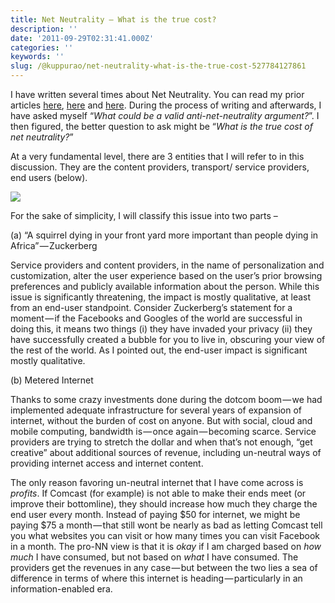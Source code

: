```yaml
---
title: Net Neutrality — What is the true cost?
description: ''
date: '2011-09-29T02:31:41.000Z'
categories: ''
keywords: ''
slug: /@kuppurao/net-neutrality-what-is-the-true-cost-527784127861
---
```


I have written several times about Net Neutrality. You can read my prior articles [here](http://www.sastwingees.org/2010/08/06/net-neutrality-the-future-ahead/), [here](http://kuppurao.com/blog/2010/08/net-neutrality-a-roundup/) and [here](http://kuppurao.com/blog/2011/07/be-mindful-what-you-search/). During the process of writing and afterwards, I have asked myself “_What could be a valid anti-net-neutrality argument?_”. I then figured, the better question to ask might be “_What is the true cost of net neutrality?_”

At a very fundamental level, there are 3 entities that I will refer to in this discussion. They are the content providers, transport/ service providers, end users (below).

![](https://cdn-images-1.medium.com/max/800/0*k0lfRbZPSlG5heUZ.)

For the sake of simplicity, I will classify this issue into two parts –

(a) “A squirrel dying in your front yard more important than people dying in Africa” — Zuckerberg

Service providers and content providers, in the name of personalization and customization, alter the user experience based on the user’s prior browsing preferences and publicly available information about the person. While this issue is significantly threatening, the impact is mostly qualitative, at least from an end-user standpoint. Consider Zuckerberg’s statement for a moment — if the Facebooks and Googles of the world are successful in doing this, it means two things (i) they have invaded your privacy (ii) they have successfully created a bubble for you to live in, obscuring your view of the rest of the world. As I pointed out, the end-user impact is significant mostly qualitative.

(b) Metered Internet

Thanks to some crazy investments done during the dotcom boom — we had implemented adequate infrastructure for several years of expansion of internet, without the burden of cost on anyone. But with social, cloud and mobile computing, bandwidth is — once again — becoming scarce. Service providers are trying to stretch the dollar and when that’s not enough, “get creative” about additional sources of revenue, including un-neutral ways of providing internet access and internet content.

The only reason favoring un-neutral internet that I have come across is _profits_. If Comcast (for example) is not able to make their ends meet (or improve their bottomline), they should increase how much they charge the end user every month. Instead of paying $50 for internet, we might be paying $75 a month — that still wont be nearly as bad as letting Comcast tell you what websites you can visit or how many times you can visit Facebook in a month. The pro-NN view is that it is _okay_ if I am charged based on _how much_ I have consumed, but not based on _what_ I have consumed. The providers get the revenues in any case — but between the two lies a sea of difference in terms of where this internet is heading — particularly in an information-enabled era.